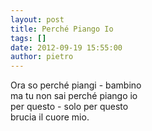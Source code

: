 ```yaml
---
layout: post
title: Perché Piango Io
tags: []
date: 2012-09-19 15:55:00
author: pietro
---
```

Ora so perché piangi - bambino<br/>ma tu non sai perché piango io<br/>per questo - solo per questo<br/>brucia il cuore mio.
